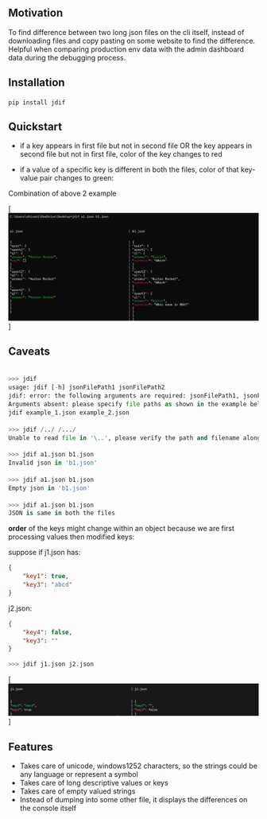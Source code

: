 ## Motivation

To find difference between two long json files on the cli itself, instead of downloading files and copy pasting on some website to find the difference. Helpful when comparing production env data with the admin dashboard data during the debugging process.

## Installation

``pip install jdif``

## Quickstart

* if a key appears in first file but not in second file OR the key appears in second file but not in first file,
color of the key changes to red

* if a value of a specific key is different in both the files, 
color of that key-value pair changes to green:

Combination of above 2 example

[![Example](https://raw.githubusercontent.com/Shivani-20/json-diff-cli/main/visuals/jdif_cli.png)]

## Caveats

```python

>>> jdif
usage: jdif [-h] jsonFilePath1 jsonFilePath2
jdif: error: the following arguments are required: jsonFilePath1, jsonFilePath2
Arguments absent: please specify file paths as shown in the example below:
jdif example_1.json example_2.json

>>> jdif /../ /.../
Unable to read file in '\..', please verify the path and filename alongwith the extension

>>> jdif a1.json b1.json 
Invalid json in 'b1.json'

>>> jdif a1.json b1.json
Empty json in 'b1.json'

>>> jdif a1.json b1.json
JSON is same in both the files
```
**order** of the keys might change within an object because we are first processing values then modified keys:

suppose if j1.json has:
```json
{
    "key1": true,
    "key3": "abcd"
}
```
j2.json:
```json
{
    "key4": false,
    "key3": ""
}
```
``` python
>>> jdif j1.json j2.json
```

[![Example](https://raw.githubusercontent.com/Shivani-20/json-diff-cli/main/visuals/order.png)]


## Features

* Takes care of unicode, windows1252 characters, so the strings could be any language or represent a symbol
* Takes care of long descriptive values or keys
* Takes care of empty valued strings
* Instead of dumping into some other file, it displays the differences on the console itself 